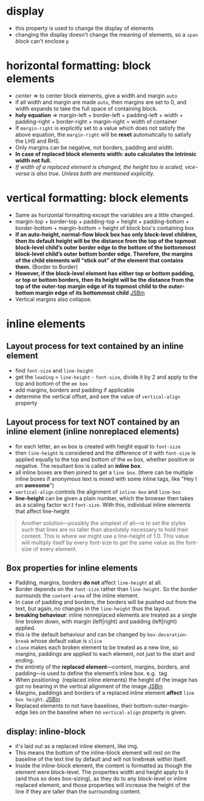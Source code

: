 # display
- this property is used to change the display of elements
- changing the display doesn't change the meaning of elements, so a `span` *block* can't enclose `p`

# horizontal formatting: block elements
- *center* => to center block elements, give a width and margin `auto`
- if all width and margin are made `auto`, then margins are set to 0, and width expands to take the full space of containing block.
- **holy equation** => margin-left + border-left + padding-left + width + padding-right + border-right + margin-right = width of container
- If `margin-right` is explicitly set to a value which does not satisfy the above equation, the `margin-right` will be **reset** automatically to satisfy the LHS and RHS.
- Only margins can be negative, not borders, padding and width.
- **In case of replaced block elements width: auto calculates the intrinsic width not full.**
- *If width of a replaced element is changed, the height too is scaled, vice-versa is also true. Unless both are mentioned explicitly.*

# vertical formatting: block elements
- Same as horizontal formatting except the variables are a little changed.
- margin-top + border-top + padding-top + height + padding-bottom + border-bottom + margin-bottom = height of block box's containing box
- **If an auto-height, normal-flow block box has only block-level children, then its default height will be the distance from the top of the topmost block-level child’s outer border edge to the bottom of the bottommost block-level child’s outer bottom border edge. Therefore, the margins of the child elements will “stick out” of the element that contains them.** (Border to Border)
- **However, if the block-level element has either top or bottom padding, or top or bottom borders, then its height will be the distance from the top of the outer-top margin edge of its topmost child to the outer-bottom margin edge of its bottommost child** [JSBin](https://jsbin.com/sehuja/1/edit?html,output)
- Vertical margins also collapse.

# inline elements
## Layout process for text contained by an inline element
 - find `font-size` and `line-height`
 - get the `leading` = `line-height` - `font-size`, divide it by 2 and apply to the top and bottom of the `em box`
 - add margins, borders and padding if applicable
 - determine the vertical offset, and see the value of `vertical-align` property

## Layout process for text **NOT** contained by an inline element (inline nonreplaced elements)
 - for each letter, an `em` box is created with height equal to `font-size`
 - then `line-height` is considered and the difference of it with `font-size` is applied equally to the top and bottom of the `em` box, whether positive or negative. The resultant box is called an **inline box**.
 - all inline boxes are then joined to get a `line box`. (there can be multiple inline boxes if anonymous text is mixed with some inline tags, like "Hey I am <strong>awesome</strong>")
 - `vertical-align` controls the alignment of `inline-box` and `line-box`
 - **line-height** can be given a plain number, which the browser then takes as a scaling factor w.r.t `font-size`. With this, individual inline elements that affect line-height
  > Another solution—possibly the simplest of all—is to set the styles such that lines are no taller than absolutely necessary to hold their content. This is where we might use a line-height of 1.0. This value will multiply itself by every font-size to get the same value as the font-size of every element.

## Box properties for inline elements
 - Padding, margins, borders **do not** affect `line-height` at all.
 - Border depends on the `font-size` rather than `line-height`. So the *border* surrounds the `content-area` of the inline element.
 - In case of padding and borders, the borders will be pushed out from the text, but again, no changes in the `line-height` thus the layout.
 - **breaking behaviour**: inline nonreplaced elements are treated as a single line broken down, with margin (left|right) and padding (left|right) applied.
  - this is the default behaviour and can be changed by `box-decoration-break` whose default value is `slice`
  - `clone` makes each broken element to be treated as a new line, so margins, paddings are applied to each element, not just to the start and ending.
  - the entirety of the **replaced element**—content, margins, borders, and padding—is used to define the element’s inline box. e.g. <img> tag
  - When positioning <img> (replaced inline elements) the height of the image has got no bearing in the vertical alignment of the image [JSBin](https://jsbin.com/jihoresobu/edit?html,css,output)
  - Margins, paddings and borders of a replaced inline element **affect** `line box height`. [JSBin](https://jsbin.com/jihoresobu/5/edit?html,css,output)
  - Replaced elements to not have baselines, their bottom-outer-margin-edge lies on the baseline when no `vertical-align` property is given.

## display: inline-block
  - it's laid out as a replaced inline element, like img.
  - This means the bottom of the inline-block element will rest on the baseline of the text line by default and will not linebreak within itself.
  - Inside the inline-block element, the content is formatted as though the element were block-level. The properties width and height apply to it (and thus so does box-sizing), as they do to any block-level or inline replaced element, and those properties will increase the height of the line if they are taller than the surrounding content.

